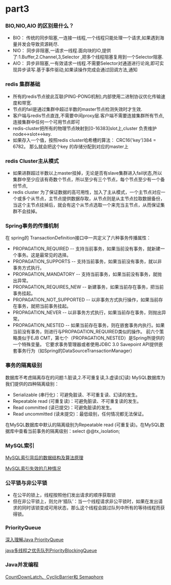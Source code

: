 # part3

### BIO,NIO,AIO 的区别是什么？

* BIO： 传统的同步阻塞,一连接一线程,一个线程只能处理一个请求,如果遇到海量并发会导致资源耗尽.
* NIO： 同步非阻塞,一请求一线程.面向块的IO,提供了:1.Buffer,2.Channel,3,Selector ,把多个线程阻塞复用到一个Selector阻塞.
* AIO： 异步非阻塞,一有效请求一线程.不需要Selector对通道进行论询,即可实现异步读写.基于事件驱动,如果读操作完成会通过回调方法,通知

### redis 集群基础

* 所有的redis节点彼此互联(PING-PONG机制),内部使用二进制协议优化传输速度和带宽.
* 节点的fail是通过集群中超过半数的master节点检测失效时才生效.
* 客户端与redis节点直连,不需要中间proxy层.客户端不需要连接集群所有节点,连接集群中任何一个可用节点即可
* redis-cluster把所有的物理节点映射到[0-16383]slot上,cluster 负责维护node<->slot<->key.
* 如果存入一个值，按照redis cluster哈希槽的算法： CRC16('key')384 = 6782。 那么就会把这个key 的存储分配到对应的master上

### redis Cluster主从模式

* 如果进群超过半数以上master挂掉，无论是否有slave集群进入fail状态,所以集群中至少应该有奇数个节点，所以至少有三个节点，每个节点至少有一个备份节点,
* redis cluster 为了保证数据的高可用性，加入了主从模式，一个主节点对应一个或多个从节点，主节点提供数据存取，从节点则是从主节点拉取数据备份，当这个主节点挂掉后，就会有这个从节点选取一个来充当主节点，从而保证集群不会挂掉。

### Spring事务的传播机制

在 spring的 TransactionDefinition接口中一共定义了六种事务传播属性：
* PROPAGATION_REQUIRED -- 支持当前事务，如果当前没有事务，就新建一个事务。这是最常见的选择。 
* PROPAGATION_SUPPORTS -- 支持当前事务，如果当前没有事务，就以非事务方式执行。 
* PROPAGATION_MANDATORY -- 支持当前事务，如果当前没有事务，就抛出异常。 
* PROPAGATION_REQUIRES_NEW -- 新建事务，如果当前存在事务，把当前事务挂起。 
* PROPAGATION_NOT_SUPPORTED -- 以非事务方式执行操作，如果当前存在事务，就把当前事务挂起。 
* PROPAGATION_NEVER -- 以非事务方式执行，如果当前存在事务，则抛出异常。 
* PROPAGATION_NESTED -- 如果当前存在事务，则在嵌套事务内执行。如果当前没有事务，则进行与PROPAGATION_REQUIRED类似的操作。 
前六个策略类似于EJB CMT，第七个（PROPAGATION_NESTED）是Spring所提供的一个特殊变量。 
它要求事务管理器或者使用JDBC 3.0 Savepoint API提供嵌套事务行为（如Spring的DataSourceTransactionManager） 

### 事务的隔离级别

数据库不考虑隔离存在的问题:1.脏读,2.不可重复读,3.虚读(幻读)
MySQL数据库为我们提供的四种隔离级别：

* Serializable (串行化)：可避免脏读、不可重复读、幻读的发生。
* Repeatable read (可重复读)：可避免脏读、不可重复读的发生。
* Read committed (读已提交)：可避免脏读的发生。
* Read uncommitted (读未提交)：最低级别，任何情况都无法保证。

在MySQL数据库中默认的隔离级别为Repeatable read (可重复读)。在MySQL数据库中查看当前事务的隔离级别：select @@tx_isolation;


### MySQL索引

[MySQL索引背后的数据结构及算法原理](http://blog.codinglabs.org/articles/theory-of-mysql-index.html)

[MySQL索引失效的几种情况](http://www.cnblogs.com/binyue/p/4058931.html)

### 公平锁与非公平锁

* 在公平的锁上，线程按照他们发出请求的顺序获取锁
* 但在非公平锁上，则允许‘插队’：当一个线程请求非公平锁时，如果在发出请求的同时该锁变成可用状态，那么这个线程会跳过队列中所有的等待线程而获得锁。

### PriorityQueue

[深入理解Java PriorityQueue](http://www.cnblogs.com/CarpenterLee/p/5488070.html)

[java多线程之优先队列PriorityBlockingQueue](http://blog.csdn.net/tianshi_kco/article/details/53026177)

### Java并发编程

[CountDownLatch、CyclicBarrier和 Semaphore](http://www.importnew.com/21889.html)